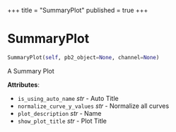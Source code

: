 +++
title = "SummaryPlot"
published = true
+++


# SummaryPlot
```python
SummaryPlot(self, pb2_object=None, channel=None)
```

A Summary Plot

**Attributes**:

- `is_using_auto_name` _str_ - Auto Title
- `normalize_curve_y_values` _str_ - Normalize all curves
- `plot_description` _str_ - Name
- `show_plot_title` _str_ - Plot Title
  
